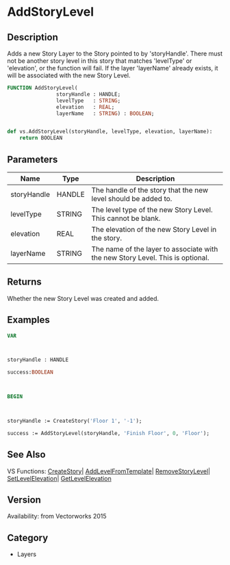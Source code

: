 # AddStoryLevel

## Description
Adds a new Story Layer to the Story pointed to by 'storyHandle'.  There must not be another story level in this story that matches 'levelType' or 'elevation', or the function will fail.  If the layer 'layerName' already exists, it will be associated with the new Story Level.

```pascal
FUNCTION AddStoryLevel(
				storyHandle : HANDLE;
				levelType   : STRING;
				elevation   : REAL;
				layerName   : STRING) : BOOLEAN;
```

```python

def vs.AddStoryLevel(storyHandle, levelType, elevation, layerName):
    return BOOLEAN
```

## Parameters
|Name|Type|Description|
|---|---|---|
|storyHandle|HANDLE|The handle of the story that the new level should be added to.|
|levelType|STRING|The level type of the new Story Level.  This cannot be blank.|
|elevation|REAL|The elevation of the new Story Level in the story.|
|layerName|STRING|The name of the layer to associate with the new Story Level.  This is optional.|

## Returns
Whether the new Story Level was created and added.

## Examples
```pascal
VAR



storyHandle : HANDLE

success:BOOLEAN



BEGIN



storyHandle := CreateStory('Floor 1', '-1');

success := AddStoryLevel(storyHandle, 'Finish Floor', 0, 'Floor');
```

## See Also
VS Functions:
[CreateStory](CreateStory.md)| [AddLevelFromTemplate](AddLevelFromTemplate.md)| [RemoveStoryLevel](RemoveStoryLevel.md)| [SetLevelElevation](SetLevelElevation.md)| [GetLevelElevation](GetLevelElevation.md)

## Version
Availability: from Vectorworks 2015
## Category
* Layers

